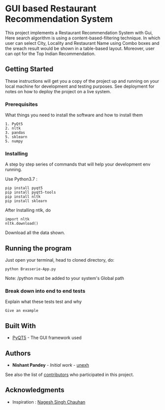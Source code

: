 # GUI based Restaurant Recommendation System

This project implements a Restaurant Recommendation System with Gui, Here search algorithm is using a content-based-filtering technique.
In which user can select City, Locality and Restaurant Name using Combo boxes and the sreach result would be shown in a table-based layout. Moreover, user can opt for the Top Indian Recommendation.

## Getting Started

These instructions will get you a copy of the project up and running on your local machine for development and testing purposes. See deployment for notes on how to deploy the project on a live system.

### Prerequisites

What things you need to install the software and how to install them

```
1. PyQt5
2. nltk
3. pandas
5. sklearn
5. numpy
```

### Installing

A step by step series of commands that will help your development env running.

Use Python3.7 :

```
pip install pyqt5
pip install pyqt5-tools
pip install nltk
pip install sklearn
```

After Installing ntlk, do

```
import nltk
nltk.download()
```

Download all the data shown.


## Running the program

Just open your terminal, head to cloned directory, do:

```
python Brasserie-App.py
```

Note: /python must be added to your system's Global path

### Break down into end to end tests

Explain what these tests test and why

```
Give an example
```

## Built With

* [PyQT5](https://pypi.org/project/PyQt5/) - The GUI framework used

## Authors

* **Nishant Pandey** - *Initial work* - [unexh](https://github.com/unexh)

See also the list of [contributors](https://github.com/your/project/contributors) who participated in this project.

## Acknowledgments

* Inspiration : [Nagesh Singh Chauhan](https://medium.com/analytics-vidhya/how-to-build-a-restaurant-recommendation-engine-part-1-21aadb5dac6e)
